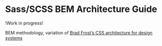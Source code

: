 # Sass/SCSS BEM Architecture Guide

!Work in progress!

BEM methodology, variation of 
[Brad Frost’s CSS architecture for design systems](http://bradfrost.com/blog/post/css-architecture-for-design-systems)
